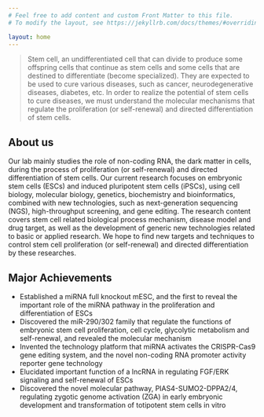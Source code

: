 ```yaml
---
# Feel free to add content and custom Front Matter to this file.
# To modify the layout, see https://jekyllrb.com/docs/themes/#overriding-theme-defaults

layout: home
---
```


> Stem cell, an undifferentiated cell that can divide to produce some offspring cells that continue as stem cells and some cells that are destined to differentiate (become specialized). They are expected to be used to cure various diseases, such as cancer, neurodegenerative diseases, diabetes, etc. In order to realize the potential of stem cells to cure diseases, we must understand the molecular mechanisms that regulate the proliferation (or self-renewal) and directed differentiation of stem cells. 

## About us

Our lab mainly studies the role of non-coding RNA, the dark matter in cells, during the process of proliferation (or self-renewal) and directed differentiation of stem cells. 
Our current research focuses on embryonic stem cells (ESCs) and induced pluripotent stem cells (iPSCs), using cell biology, molecular biology, genetics, biochemistry and bioinformatics, combined with new technologies, such as next-generation sequencing (NGS), high-throughput screening, and gene editing. The research content covers stem cell related biological process mechanism, disease model and drug target, as well as the development of generic new technologies related to basic or applied research. We hope to find new targets and techniques to control stem cell proliferation (or self-renewal) and directed differentiation by these researches.

## Major Achievements

- Established a miRNA full knockout mESC, and the first to reveal the important role of the miRNA pathway in the proliferation and differentiation of ESCs
- Discovered the miR-290/302 family that regulate the functions of embryonic stem cell proliferation, cell cycle, glycolytic metabolism and self-renewal, and revealed the molecular mechanism
- Invented the technology platform that miRNA activates the CRISPR-Cas9 gene editing system, and the novel non-coding RNA promoter activity reporter gene technology
- Elucidated important function of a lncRNA in regulating FGF/ERK signaling and self-renewal of ESCs
- Discovered the novel molecular pathway, PIAS4-SUMO2-DPPA2/4, regulating zygotic genome activation (ZGA) in early embryonic development and transformation of totipotent stem cells in vitro
